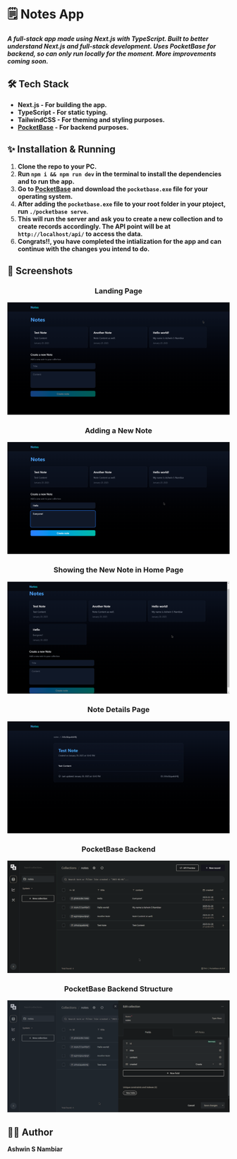 # 🗒️ Notes App

***A full-stack app made using Next.js with TypeScript. Built to better understand Next.js and full-stack development. Uses PocketBase for backend, so can only run locally for the moment. More improvements coming soon.***

## 🛠️ Tech Stack

- **Next.js - For building the app.**
- **TypeScript - For static typing.**
- **TailwindCSS - For theming and styling purposes.**
- **[PocketBase](https://pocketbase.io/docs/) - For backend purposes.**

## ✨ Installation & Running

1. **Clone the repo to your PC.**
2. **Run `npm i && npm run dev` in the terminal to install the dependencies and to run the app.**
3. **Go to [PocketBase](https://pocketbase.io/docs/) and download the `pocketbase.exe` file for your operating system.**
4. **After adding the `pocketbase.exe` file to your root folder in your ptoject, run `./pocketbase serve`.**
5. **This will run the server and ask you to create a new collection and to create records accordingly. The API point will be at `http://localhost/api/` to access the data.**
6. **Congrats!!, you have completed the intialization for the app and can continue with the changes you intend to do.**

## 📸 Screenshots
<div align="center">
    <h3>Landing Page</h3>
    <img src="./public/screenshots/Landing-Page.png" alt="Landing Page" />
</div>
<div align="center">
    <h3>Adding a New Note</h3>
    <img src="./public/screenshots/Note-Adding.png" alt="Adding a new Note" />
</div>
<div align="center">
    <h3>Showing the New Note in Home Page</h3>
    <img src="./public/screenshots/New-Note-Added.png" alt="Showing the New Note in Home" />
</div>
<div align="center">
    <h3>Note Details Page</h3>
    <img src="./public/screenshots/Note-Detail.png" alt="Note Details Page" />
</div>
<div align="center">
    <h3>PocketBase Backend</h3>
    <img src="./public/screenshots/PocketBase.png" alt="PocketBase Backend" />
</div>
<div align="center">
    <h3>PocketBase Backend Structure</h3>
    <img src="./public/screenshots/Backend-Structure.png" alt="PocketBase Backend Structure" />
</div>

## 🧔‍♂️ Author
**Ashwin S Nambiar**
